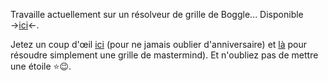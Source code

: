 Travaille actuellement sur un résolveur de grille de Boggle... Disponible →<a href="https://github.com/sev1527/boggle_solveur">ici</a>←.

Jetez un coup d'œil <a href="https://github.com/sev1527/anniversaires">ici</a> (pour ne jamais oublier d'anniversaire) et <a href="https://github.com/sev1527/mastermind_solveur">là</a> pour résoudre simplement une grille de mastermind). Et n'oubliez pas de mettre une étoile ⭐😉.
